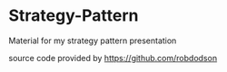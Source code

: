 # Strategy-Pattern
Material for my strategy pattern presentation 

source code provided by https://github.com/robdodson
